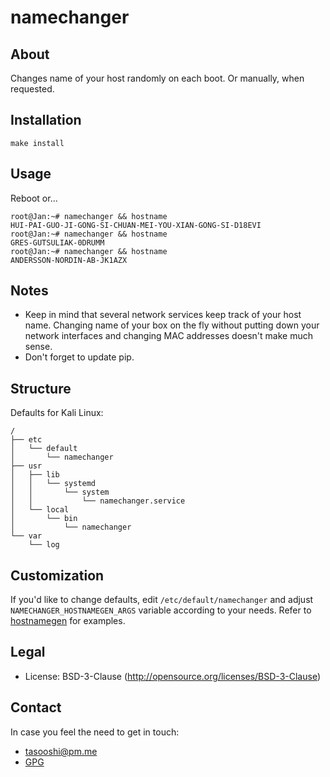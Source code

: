 # namechanger

## About

Changes name of your host randomly on each boot. Or manually, when requested.

## Installation

    make install

## Usage

Reboot or...

    root@Jan:~# namechanger && hostname
    HUI-PAI-GUO-JI-GONG-SI-CHUAN-MEI-YOU-XIAN-GONG-SI-D18EVI
    root@Jan:~# namechanger && hostname
    GRES-GUTSULIAK-0DRUMM
    root@Jan:~# namechanger && hostname
    ANDERSSON-NORDIN-AB-JK1AZX

## Notes

* Keep in mind that several network services keep track of your host name. Changing name of your box on the fly without putting down your network interfaces and changing MAC addresses doesn't make much sense.
* Don't forget to update pip.

## Structure

Defaults for Kali Linux:

    /
    ├── etc
    │   └── default
    │       └── namechanger
    ├── usr
    │   ├── lib
    │   │   └── systemd
    │   │       └── system
    │   │           └── namechanger.service
    │   └── local
    │       └── bin
    │           └── namechanger
    └── var
        └── log


## Customization

If you'd like to change defaults, edit `/etc/default/namechanger` and adjust `NAMECHANGER_HOSTNAMEGEN_ARGS` variable according to your needs. Refer to [hostnamegen](https://github.com/tasooshi/hostnamegen) for examples.

## Legal

* License: BSD-3-Clause (http://opensource.org/licenses/BSD-3-Clause)

## Contact

In case you feel the need to get in touch:

* tasooshi@pm.me
* [GPG](https://tasooshi.github.io/6C3E62B2.asc)
